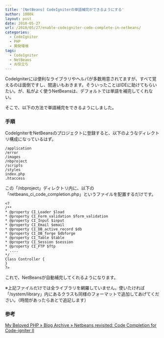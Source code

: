 ```yaml
---
title: '[NetBeans] CodeIgniterの単語補完ができるようにする'
author: 1000k
layout: post
date: 2010-05-27
url: /2010/05/27/enable-codeigniter-code-complete-in-netbeans/
categories:
  - CodeIgniter
  - PHP
  - 開発環境
tags:
  - CodeIgniter
  - NetBeans
  - お役立ち
---
```

CodeIgniterには便利なライブラリやヘルパが多数用意されてますが、すべて覚えるのは面倒ですし、間違いもおきます。そういったことはIDEに助けてもらいたい。が、私がよく使うNetBeansは、デフォルトでは単語を補完してくれない。

そこで、以下の方法で単語補完をできるようにしました。

### 手順

CodeIgniterをNetBeansのプロジェクトに登録すると、以下のようなディレクトリ構成になっているはず。

```
/application
/error
/images
/nbproject
/scripts
/styles
index.php
.htaccess
```


この「/nbproject」ディレクトリ内に、以下の「netbeans\_ci\_code_completion.php」というファイルを配置するだけです。

```
<?
/**
* @property CI_Loader $load
* @property CI_Form_validation $form_validation
* @property CI_Input $input
* @property CI_Email $email
* @property CI_DB_active_record $db
* @property CI_DB_forge $dbforge
* @property CI_Table $table
* @property CI_Session $session
* @property CI_FTP $ftp
* ....
*/
Class Controller {
}
?>
```


これで、NetBeansが自動補完してくれるようになります。

※上記ファイルだけでは全ライブラリを網羅していません。使いたければ「/system/library」内にあるクラスも同様のフォーマットで追加してあげてください。（時間があったらあとで追記します）

### 参考

<a href="http://www.mybelovedphp.com/2009/01/27/netbeans-revisited-code-completion-for-code-igniter-ii/" onclick="_gaq.push(['_trackEvent', 'outbound-article', 'http://www.mybelovedphp.com/2009/01/27/netbeans-revisited-code-completion-for-code-igniter-ii/', 'My Beloved PHP » Blog Archive » Netbeans revisited: Code Completion for Code-igniter II']);" title="My Beloved PHP » Blog Archive » Netbeans revisited: Code Completion for Code-igniter II">My Beloved PHP » Blog Archive » Netbeans revisited: Code Completion for Code-igniter II</a>